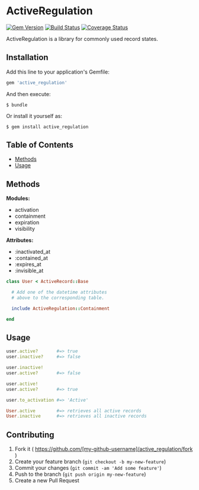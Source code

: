 # ActiveRegulation

[![Gem Version](https://badge.fury.io/rb/active_regulation.svg)](http://badge.fury.io/rb/active_regulation)
[![Build Status](https://travis-ci.org/drexed/active_regulation.svg?branch=master)](https://travis-ci.org/drexed/active_regulation)
[![Coverage Status](https://coveralls.io/repos/drexed/active_regulation/badge.png)](https://coveralls.io/r/drexed/active_regulation)

ActiveRegulation is a library for commonly used record states.

## Installation

Add this line to your application's Gemfile:

```ruby
gem 'active_regulation'
```

And then execute:

    $ bundle

Or install it yourself as:

    $ gem install active_regulation

## Table of Contents

* [Methods](#methods)
* [Usage](#usage)

## Methods

**Modules:**
 * activation
 * containment
 * expiration
 * visibility

**Attributes:**
 * :inactivated_at
 * :contained_at
 * :expires_at
 * :invisible_at

```ruby
class User < ActiveRecord::Base

  # Add one of the datetime attributes
  # above to the corresponding table.

  include ActiveRegulation::Containment

end
```

## Usage
```ruby
user.active?       #=> true
user.inactive?     #=> false

user.inactive!
user.active?       #=> false

user.active!
user.active?       #=> true

user.to_activation #=> 'Active'

User.active        #=> retrieves all active records
User.inactive      #=> retrieves all inactive records
```

## Contributing

1. Fork it ( https://github.com/[my-github-username]/active_regulation/fork )
2. Create your feature branch (`git checkout -b my-new-feature`)
3. Commit your changes (`git commit -am 'Add some feature'`)
4. Push to the branch (`git push origin my-new-feature`)
5. Create a new Pull Request